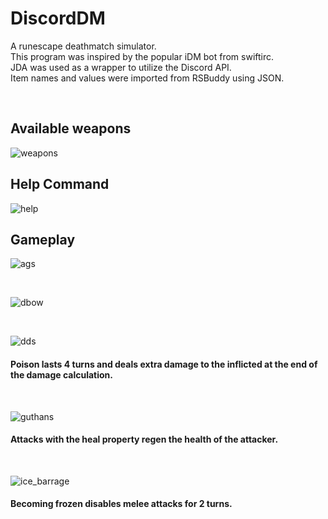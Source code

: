 # DiscordDM

A runescape deathmatch simulator.  
This program was inspired by the popular iDM bot from swiftirc.  
JDA was used as a wrapper to utilize the Discord API.  
Item names and values were imported from RSBuddy using JSON.

&nbsp;

## Available weapons
![weapons](https://user-images.githubusercontent.com/23642921/61590836-447ad480-ab73-11e9-82d9-7fc9584267d2.PNG)
## Help Command
![help](https://user-images.githubusercontent.com/23642921/61590834-447ad480-ab73-11e9-8764-0d07d6e4c0bc.PNG)

## Gameplay
![ags](https://user-images.githubusercontent.com/23642921/61591019-c0761c00-ab75-11e9-8d6b-d4b0f2dae3d8.PNG)

&nbsp;  

![dbow](https://user-images.githubusercontent.com/23642921/61591020-c0761c00-ab75-11e9-975f-064ee05e16f3.PNG)

&nbsp;

![dds](https://user-images.githubusercontent.com/23642921/61591021-c0761c00-ab75-11e9-86d7-eb9d4048638a.PNG)
#### Poison lasts 4 turns and deals extra damage to the inflicted at the end of the damage calculation.

&nbsp;

![guthans](https://user-images.githubusercontent.com/23642921/61591022-c10eb280-ab75-11e9-8055-cb629dda14fb.PNG)
#### Attacks with the heal property regen the health of the attacker.

&nbsp;

![ice_barrage](https://user-images.githubusercontent.com/23642921/61591025-c1a74900-ab75-11e9-82d3-2e56b422737a.PNG)
#### Becoming frozen disables melee attacks for 2 turns.
